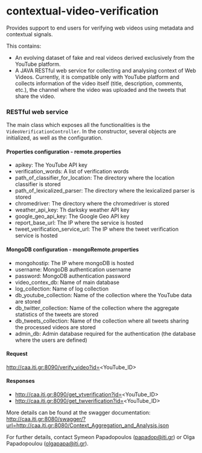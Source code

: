 # contextual-video-verification
Provides support to end users for verifying web videos using metadata and contextual signals.

This contains:
 -  An evolving dataset of fake and real videos derived exclusively from the YouTube platform.
 -  A JAVA RESTful web service for collecting and analysing context of Web Videos. Currently, it is compatible only with YouTube platform and collects information of the video itself (title, description, comments, etc.), the channel where the video was uploaded and the tweets that share the video.
 

### RESTful web service

The main class which exposes all the functionalities is the ```VideoVerificationController```. In the constructor, several objects are initialized, as well as the configuration.

#### Properties configuration - remote.properties

- apikey: The YouTube API key
- verification_words: A list of verification words
- path_of_classifier_for_location: The directory where the location classifier is stored
- path_of_lexicalized_parser: The directory where the lexicalized parser is stored
- chromedriver: The directory where the chromedriver is stored
- weather_api_key: Th darksky weather API key
- google_geo_api_key: The Google Geo API key
- report_base_url: The IP where the service is hosted
- tweet_verification_service_url: The IP where the tweet verification service is hosted

#### MongoDB configuration - mongoRemote.properties

- mongohostip: The IP where mongoDB is hosted
- username: MongoDB authentication username
- password: MongoDB authentication password
- video_contex_db: Name of main database
- log_collection: Name of log collection
- db_youtube_collection: Name of the collection where the YouTube data are stored
- db_twitter_collection: Name of the collection where the aggregate statistics of the tweets are stored
- db_tweets_collection: Name of the collection where all tweets sharing the processed videos are stored
- admin_db: Admin database required for the authentication (the database where the users are defined)

#### Request

http://caa.iti.gr:8090/verify_video?id=<YouTube_ID>

#### Responses

- http://caa.iti.gr:8090/get_ytverification?id=<YouTube_ID>
- http://caa.iti.gr:8090/get_twverification?id=<YouTube_ID>

More details can be found at the swagger documentation: http://caa.iti.gr:8080/swagger/?url=http://caa.iti.gr:8080/Context_Aggregation_and_Analysis.json

For further details, contact Symeon Papadopoulos (papadop@iti.gr) or Olga Papadopoulou (olgapapa@iti.gr).
